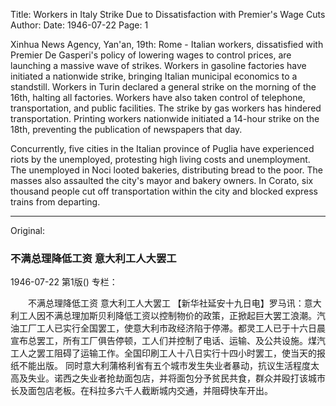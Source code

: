 Title: Workers in Italy Strike Due to Dissatisfaction with Premier's Wage Cuts
Author:
Date: 1946-07-22
Page: 1

Xinhua News Agency, Yan'an, 19th: Rome - Italian workers, dissatisfied with Premier De Gasperi's policy of lowering wages to control prices, are launching a massive wave of strikes. Workers in gasoline factories have initiated a nationwide strike, bringing Italian municipal economics to a standstill. Workers in Turin declared a general strike on the morning of the 16th, halting all factories. Workers have also taken control of telephone, transportation, and public facilities. The strike by gas workers has hindered transportation. Printing workers nationwide initiated a 14-hour strike on the 18th, preventing the publication of newspapers that day.

Concurrently, five cities in the Italian province of Puglia have experienced riots by the unemployed, protesting high living costs and unemployment. The unemployed in Noci looted bakeries, distributing bread to the poor. The masses also assaulted the city's mayor and bakery owners. In Corato, six thousand people cut off transportation within the city and blocked express trains from departing.



<hr /> 

Original: 


### 不满总理降低工资  意大利工人大罢工

1946-07-22
第1版()
专栏：

　　不满总理降低工资
    意大利工人大罢工
    【新华社延安十九日电】罗马讯：意大利工人因不满总理加斯贝利降低工资以控制物价的政策，正掀起巨大罢工浪潮。汽油工厂工人已实行全国罢工，使意大利市政经济陷于停滞。都灵工人已于十六日晨宣布总罢工，所有工厂俱告停顿，工人们并控制了电话、运输、及公共设施。煤汽工人之罢工阻碍了运输工作。全国印刷工人十八日实行十四小时罢工，使当天的报纸不能出版。
    同时意大利蒲格利省有五个城市发生失业者暴动，抗议生活程度太高及失业。诺西之失业者抢劫面包店，并将面包分予贫民共食，群众并殴打该城市长及面包店老板。在科拉多六千人截断城内交通，并阻碍快车开出。
